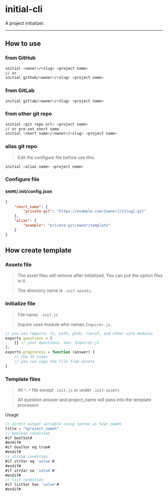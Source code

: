 # initial-cli

A project initializer.

---

## How to use

### from GitHub

```sh
initial <owner>/<slug> <project name>
// or
initial github/<owner>/<slug> <project name>
```

### from GitLab

```sh
initial gitlab/<owner>/<slug> <project name>
```

### from other git repo

```sh
initial <git repo url> <project name>
// or pre-set short name
initial <short name>/<owner>/<slug> <project name>
```

### alias git repo

> Edit the configure file before use this.

```sh
initial <alias name> <project name>
```

### Configure file

#### `$HOME`/.init/config.json

```json
{
    "short_name": {
        "private-git": "https://example.com/{owner}/{slug}.git"
    },
    "alias": {
    	"example": "private-git/owner/template"
    }
}
```

## How create template

### Assets file

> The asset files will remove after initialized.
> You can put the option files in it.
> 
> The directory name is `.init-assets`.

### Initialize file

> File name: `.init.js`
> 
> Inquire uses module who names `Inquirer.js`.

```js
// you can require: fs, path, glob, rimraf, and other core modules
exports.questions = [
    {} // your questions, see: Inquirer.js
];
exports.preprocess = function (answer) {
    // the JS codes
    // you can copy the file from assets
}
```

### Template files

> All `*.*` file except `.init.js` or under `.init-assets`
> 
> All question answer and project_name will pass into the template processor.

Usage

```js
// direct output variable using syntax as %var_name%
title = "%project_name%"
// boolean condition
#if boolVal#
#endif#
#if boolVar eq true#
#endif#
// string condition
#if strVar eq 'value'#
#endif#
#if strVar ne 'value'#
#endif#
// list condition
#if listVar has 'value'#
#endif#
```
